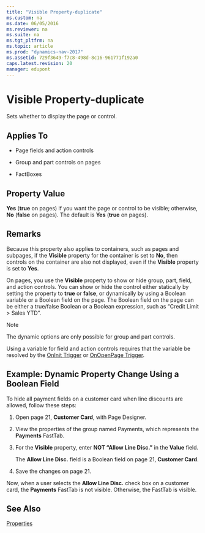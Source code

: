 ```yaml
---
title: "Visible Property-duplicate"
ms.custom: na
ms.date: 06/05/2016
ms.reviewer: na
ms.suite: na
ms.tgt_pltfrm: na
ms.topic: article
ms.prod: "dynamics-nav-2017"
ms.assetid: 729f3649-f7c8-498d-8c16-961771f192a0
caps.latest.revision: 20
manager: edupont
---
```

# Visible Property-duplicate
Sets whether to display the page or control.  
  
## Applies To  
  
-   Page fields and action controls 
  
-   Group and part controls on pages  
  
-   FactBoxes  
  
## Property Value  
 **Yes** \(**true** on pages\) if you want the page or control to be visible; otherwise, **No** \(**false** on pages\). The default is **Yes** \(**true** on pages\).  
  
## Remarks  
 Because this property also applies to containers, such as pages and subpages, if the **Visible** property for the container is set to **No**, then controls on the container are also not displayed, even if the **Visible** property is set to **Yes**.  
  
 On pages, you use the **Visible** property to show or hide group, part, field, and action controls. You can show or hide the control either statically by setting the property to **true** or **false**, or dynamically by using a Boolean variable or a Boolean field on the page. The Boolean field on the page can be either a true/false Boolean or a Boolean expression, such as “Credit Limit > Sales YTD”.  
  
> [!NOTE]  
>  The dynamic options are only possible for group and part controls.  
  
 Using a variable for field and action controls requires that the variable be resolved by the [OnInit Trigger](OnInit-Trigger.md) or [OnOpenPage Trigger](OnOpenPage-Trigger.md).  
  
## Example: Dynamic Property Change Using a Boolean Field  
 To hide all payment fields on a customer card when line discounts are allowed, follow these steps:  
  
1.  Open page 21, **Customer Card**, with Page Designer.  
  
2.  View the properties of the group named Payments, which represents the **Payments** FastTab.  
  
3.  For the **Visible** property, enter **NOT “Allow Line Disc.”** in the **Value** field.  
  
     The **Allow Line Disc.** field is a Boolean field on page 21, **Customer Card**.  
  
4.  Save the changes on page 21.  
  
 Now, when a user selects the **Allow Line Disc.** check box on a customer card, the **Payments** FastTab is not visible. Otherwise, the FastTab is visible.  
  
## See Also  
 [Properties](Properties.md)
